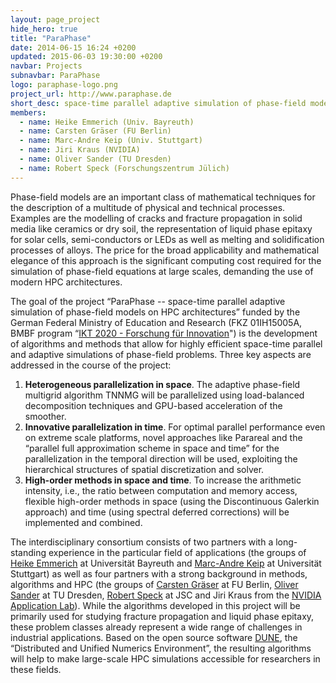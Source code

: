 ```yaml
---
layout: page_project
hide_hero: true
title: "ParaPhase"
date: 2014-06-15 16:24 +0200
updated: 2015-06-03 19:30:00 +0200
navbar: Projects
subnavbar: ParaPhase
logo: paraphase-logo.png
project_url: http://www.paraphase.de
short_desc: space-time parallel adaptive simulation of phase-field models on HPC architectures
members:
  - name: Heike Emmerich (Univ. Bayreuth)
  - name: Carsten Gräser (FU Berlin)
  - name: Marc-Andre Keip (Univ. Stuttgart)
  - name: Jiri Kraus (NVIDIA)
  - name: Oliver Sander (TU Dresden)
  - name: Robert Speck (Forschungszentrum Jülich)
---
```


Phase-field models are an important class of mathematical techniques for the description of a multitude of physical and technical processes. Examples are the modelling of cracks and fracture propagation in solid media like ceramics or dry soil, the representation of liquid phase epitaxy for solar cells, semi-conductors or LEDs as well as melting and solidification processes of alloys. The price for the broad applicability and mathematical elegance of this approach is the significant computing cost required for the simulation of phase-field equations at large scales, demanding the use of modern HPC architectures.

The goal of the project “ParaPhase -- space-time parallel adaptive simulation of phase-field models on HPC architectures” funded by the German Federal Ministry of Education and Research (FKZ 01IH15005A, BMBF program “[IKT 2020 -  Forschung für Innovation](https://www.bmbf.de/de/ikt-2020-forschung-fuer-innovation-854.html)") is the development of algorithms and methods that allow for highly efficient space-time parallel and adaptive simulations of phase-field problems. Three key aspects are addressed in the course of the project:

1. **Heterogeneous parallelization in space**. The adaptive phase-field multigrid algorithm TNNMG will be parallelized using load-balanced decomposition techniques and GPU-based acceleration of the smoother.
1. **Innovative parallelization in time**. For optimal parallel performance even on extreme scale platforms, novel approaches like Parareal and the “parallel full approximation scheme in space and time” for the parallelization in the temporal direction will be used, exploiting the hierarchical structures of spatial discretization and solver.
1. **High-order methods in space and time**. To increase the arithmetic intensity, i.e., the ratio between computation and memory access, flexible high-order methods in space (using the Discontinuous Galerkin approach) and time (using spectral deferred corrections) will be implemented and combined.

The interdisciplinary consortium consists of two partners with a long-standing experience in the particular field of applications (the groups of [Heike Emmerich](http://www.mps.uni-bayreuth.de/de/team/Emmerich_Heike/) at Universität Bayreuth and [Marc-Andre Keip](http://www.mechbau.uni-stuttgart.de/ls1/members/profs/keip/) at Universität Stuttgart) as well as four partners with a strong background in methods, algorithms and HPC (the groups of [Carsten Gräser](http://page.mi.fu-berlin.de/graeser/) at FU Berlin, [Oliver Sander](http://www.math.tu-dresden.de/~osander/) at TU Dresden, [Robert Speck](http://www.fz-juelich.de/ias/jsc/speck_r) at JSC and Jiri Kraus from the [NVIDIA Application Lab](http://www.fz-juelich.de/ias/jsc/EN/Research/HPCTechnology/ExaScaleLabs/NVLAB/_node.html)). While the algorithms developed in this project will be primarily used for studying fracture propagation and liquid phase epitaxy, these problem classes already represent a wide range of challenges in industrial applications. Based on the open source software [DUNE](https://dune-project.org/), the “Distributed and Unified Numerics Environment”, the resulting algorithms will help to make large-scale HPC simulations accessible for researchers in these fields.
